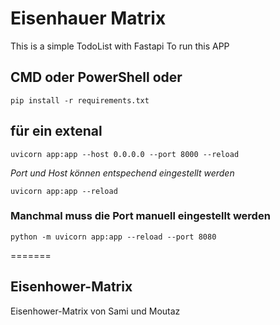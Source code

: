 # Eisenhauer Matrix

This is a simple TodoList with Fastapi
To run this APP

## CMD oder PowerShell oder 
```pip install -r requirements.txt```

## für ein extenal 
```uvicorn app:app --host 0.0.0.0 --port 8000 --reload```

<i> Port und Host können entspechend eingestellt werden </i>

```uvicorn app:app --reload```
### Manchmal muss die Port manuell eingestellt werden 

```python -m uvicorn app:app --reload --port 8080```

=======
## Eisenhower-Matrix
Eisenhower-Matrix von Sami und Moutaz

